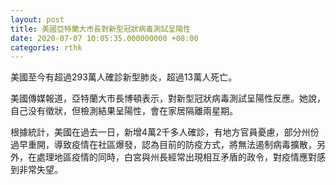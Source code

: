 ```yaml
---
layout: post
title: 美國亞特蘭大市長對新型冠狀病毒測試呈陽性
date: 2020-07-07 10:05:35.000000000 +08:00
categories: rthk
---
```


美國至今有超過293萬人確診新型肺炎，超過13萬人死亡。

美國傳媒報道，亞特蘭大市長博頓表示，對新型冠狀病毒測試呈陽性反應。她說，自己没有徵狀，但檢測結果呈陽性，會在家居隔離兩星期。

根據統計，美國在過去一日，新增4萬2千多人確診，有地方官員憂慮，部分州份過早重開，導致疫情在社區爆發，認為目前的防疫方式，將無法遏制病毒擴散，另外，在處理地區疫情的同時，白宮與州長經常出現相互矛盾的政令，對疫情應對感到非常失望。
